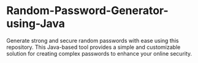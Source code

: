 # Random-Password-Generator-using-Java
Generate strong and secure random passwords with ease using this repository. This Java-based tool provides a simple and customizable solution for creating complex passwords to enhance your online security.
